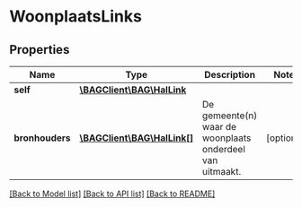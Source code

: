 # WoonplaatsLinks

## Properties
Name | Type | Description | Notes
------------ | ------------- | ------------- | -------------
**self** | [**\BAGClient\BAG\HalLink**](HalLink.md) |  | 
**bronhouders** | [**\BAGClient\BAG\HalLink[]**](HalLink.md) | De gemeente(n) waar de woonplaats onderdeel van uitmaakt. | [optional] 

[[Back to Model list]](../../README.md#documentation-for-models) [[Back to API list]](../../README.md#documentation-for-api-endpoints) [[Back to README]](../../README.md)

